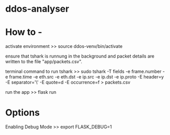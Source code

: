 # ddos-analyser

# How to - 

activate environment >> source ddos-venv/bin/activate

ensure that tshark is runnung in the background and packet details are written to the file "app/packets.csv".

terminal command to run tshark >> sudo tshark -T fields -e frame.number -e frame.time -e eth.src -e eth.dst -e ip.src -e ip.dst -e ip.proto -E header=y -E separator='\\' -E quote=d -E occurrence=f > packets.csv

run the app >> flask run

# Options

Enabling Debug Mode >> export FLASK_DEBUG=1
